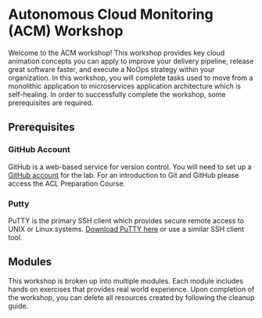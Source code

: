 # Autonomous Cloud Monitoring (ACM) Workshop

Welcome to the ACM workshop! 
This workshop provides key cloud animation concepts you can apply to improve your delivery pipeline, release great software faster, and execute a NoOps strategy within your organization. In this workshop, you will complete tasks used to move from a monolithic application to microservices application architecture which is self-healing. In order to successfully complete the workshop, some prerequisites are required.

## Prerequisites

### GitHub Account

GitHub is a web-based service for version control. You will need to set up a [GitHub account](https://github.com/) for the lab. For an introduction to Git and GitHub please access the ACL Preparation Course.

### Putty

PuTTY is the primary SSH client which provides secure remote access to UNIX or Linux systems. [Download PuTTY here](https://www.putty.org/) or use a similar SSH client tool.

## Modules

This workshop is broken up into multiple modules. Each module includes hands on exercises that provides real world experience. Upon completion of the workshop, you can delete all resources created by following the cleanup guide.
